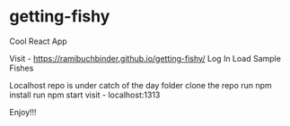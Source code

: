 # getting-fishy
Cool React App


Visit - https://ramibuchbinder.github.io/getting-fishy/
Log In
Load Sample Fishes



Localhost repo is under catch of the day folder
clone the repo
run npm install
run npm start
visit - localhost:1313

Enjoy!!!
